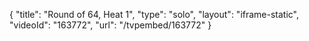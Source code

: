 {
    "title": "Round of 64, Heat 1",
    "type": "solo",
    "layout": "iframe-static",
    "videoId": "163772",
    "url": "\/tvpembed\/163772"
}